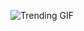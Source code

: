 ![Trending GIF](https://media3.giphy.com/media/v1.Y2lkPThiYjIxNzcyd2d2c3dobWIxbGZmYW1iN2U5Nm4xcGZpd2F1bzU4bXludzRtMmJhOCZlcD12MV9naWZzX3NlYXJjaCZjdD1n/fryY00CO4xCz4uJuDQ/giphy.gif)
